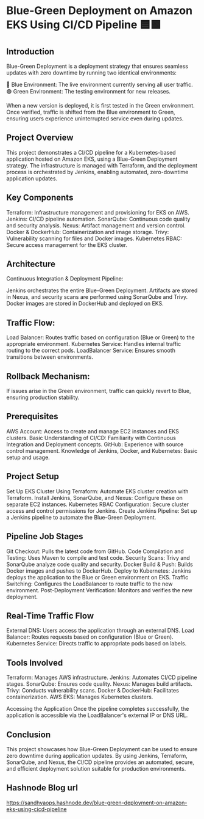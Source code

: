 # Blue-Green Deployment on Amazon EKS Using CI/CD Pipeline 🟦🟩 

## Introduction
Blue-Green Deployment is a deployment strategy that ensures seamless updates with zero downtime by running two identical environments:

🔵 Blue Environment: The live environment currently serving all user traffic.
🟢 Green Environment: The testing environment for new releases.

When a new version is deployed, it is first tested in the Green environment. Once verified, traffic is shifted from the Blue environment to Green, ensuring users experience uninterrupted service even during updates.

## Project Overview
This project demonstrates a CI/CD pipeline for a Kubernetes-based application hosted on Amazon EKS, using a Blue-Green Deployment strategy. The infrastructure is managed with Terraform, and the deployment process is orchestrated by Jenkins, enabling automated, zero-downtime application updates.

## Key Components

Terraform: Infrastructure management and provisioning for EKS on AWS.
Jenkins: CI/CD pipeline automation.
SonarQube: Continuous code quality and security analysis.
Nexus: Artifact management and version control.
Docker & DockerHub: Containerization and image storage.
Trivy: Vulnerability scanning for files and Docker images.
Kubernetes RBAC: Secure access management for the EKS cluster.

## Architecture
Continuous Integration & Deployment Pipeline:

Jenkins orchestrates the entire Blue-Green Deployment.
Artifacts are stored in Nexus, and security scans are performed using SonarQube and Trivy.
Docker images are stored in DockerHub and deployed on EKS.

## Traffic Flow:

Load Balancer: Routes traffic based on configuration (Blue or Green) to the appropriate environment.
Kubernetes Service: Handles internal traffic routing to the correct pods.
LoadBalancer Service: Ensures smooth transitions between environments.

## Rollback Mechanism:

If issues arise in the Green environment, traffic can quickly revert to Blue, ensuring production stability.

## Prerequisites
AWS Account: Access to create and manage EC2 instances and EKS clusters.
Basic Understanding of CI/CD: Familiarity with Continuous Integration and Deployment concepts.
GitHub: Experience with source control management.
Knowledge of Jenkins, Docker, and Kubernetes: Basic setup and usage.

## Project Setup
Set Up EKS Cluster Using Terraform: Automate EKS cluster creation with Terraform.
Install Jenkins, SonarQube, and Nexus: Configure these on separate EC2 instances.
Kubernetes RBAC Configuration: Secure cluster access and control permissions for Jenkins.
Create Jenkins Pipeline: Set up a Jenkins pipeline to automate the Blue-Green Deployment.

## Pipeline Job Stages
Git Checkout: Pulls the latest code from GitHub.
Code Compilation and Testing: Uses Maven to compile and test code.
Security Scans: Trivy and SonarQube analyze code quality and security.
Docker Build & Push: Builds Docker images and pushes to DockerHub.
Deploy to Kubernetes: Jenkins deploys the application to the Blue or Green environment on EKS.
Traffic Switching: Configures the LoadBalancer to route traffic to the new environment.
Post-Deployment Verification: Monitors and verifies the new deployment.

## Real-Time Traffic Flow
External DNS: Users access the application through an external DNS.
Load Balancer: Routes requests based on configuration (Blue or Green).
Kubernetes Service: Directs traffic to appropriate pods based on labels.

## Tools Involved
Terraform: Manages AWS infrastructure.
Jenkins: Automates CI/CD pipeline stages.
SonarQube: Ensures code quality.
Nexus: Manages build artifacts.
Trivy: Conducts vulnerability scans.
Docker & DockerHub: Facilitates containerization.
AWS EKS: Manages Kubernetes clusters.

Accessing the Application
Once the pipeline completes successfully, the application is accessible via the LoadBalancer's external IP or DNS URL.

## Conclusion
This project showcases how Blue-Green Deployment can be used to ensure zero downtime during application updates. By using Jenkins, Terraform, SonarQube, and Nexus, the CI/CD pipeline provides an automated, secure, and efficient deployment solution suitable for production environments.

## Hashnode Blog url
https://sandhyaops.hashnode.dev/blue-green-deployment-on-amazon-eks-using-cicd-pipeline


